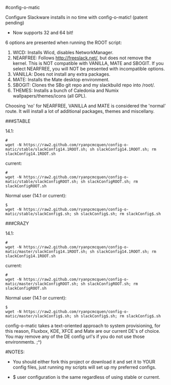 #config-o-matic

Configure Slackware installs in no time with config-o-matic! (patent pending)

- Now supports 32 and 64 bit!


6 options are presented when running the ROOT script:

1. WICD: Installs Wicd, disables NetworkManager.
2. NEARFREE: Follows http://freeslack.net/, but does not remove the kernel. This is NOT compatible with VANILLA, MATE and SBOGIT. If you select NEARFREE, you will NOT be presented with incompatible options.
3. VANILLA: Does not install any extra packages.
4. MATE: Installs the Mate desktop environment.
5. SBOGIT: Clones the SBo git repo and my slackbuild repo into /root/.
6. THEMES: Installs a bunch of Caledonia and Numix wallpapers/themes/icons (all GPL).

Choosing 'no' for NEARFREE, VANILLA and MATE is considered the 'normal' route. It will install a lot of additional packages, themes and miscellany.


###STABLE


14.1:

    #
    wget -N https://raw2.github.com/ryanpcmcquen/config-o-matic/stable/slackConfig14.1ROOT.sh; sh slackConfig14.1ROOT.sh; rm slackConfig14.1ROOT.sh

current:

    #
    wget -N https://raw2.github.com/ryanpcmcquen/config-o-matic/stable/slackConfigROOT.sh; sh slackConfigROOT.sh; rm slackConfigROOT.sh

Normal user (14.1 or current):

    $
    wget -N https://raw2.github.com/ryanpcmcquen/config-o-matic/stable/slackConfig$.sh; sh slackConfig$.sh; rm slackConfig$.sh


###CRAZY


14.1:

    #
    wget -N https://raw2.github.com/ryanpcmcquen/config-o-matic/master/slackConfig14.1ROOT.sh; sh slackConfig14.1ROOT.sh; rm slackConfig14.1ROOT.sh

current:

    #
    wget -N https://raw2.github.com/ryanpcmcquen/config-o-matic/master/slackConfigROOT.sh; sh slackConfigROOT.sh; rm slackConfigROOT.sh

Normal user (14.1 or current):

    $
    wget -N https://raw2.github.com/ryanpcmcquen/config-o-matic/master/slackConfig$.sh; sh slackConfig$.sh; rm slackConfig$.sh


config-o-matic takes a text-oriented approach to system provisioning, for this reason, Fluxbox, KDE, XFCE and Mate are our current DE's of choice. You may remove any of the DE config url's if you do not use those environments.  ;^)

#NOTES:
 - You should either fork this project or download it and set it to YOUR config files, just running my scripts will set up my preferred configs.

 - $ user configuration is the same regardless of using stable or current.

